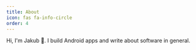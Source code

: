 ```yaml
---
title: About
icon: fas fa-info-circle
order: 4
---
```


Hi, I'm Jakub 👋. I build Android apps and write about software in general.
